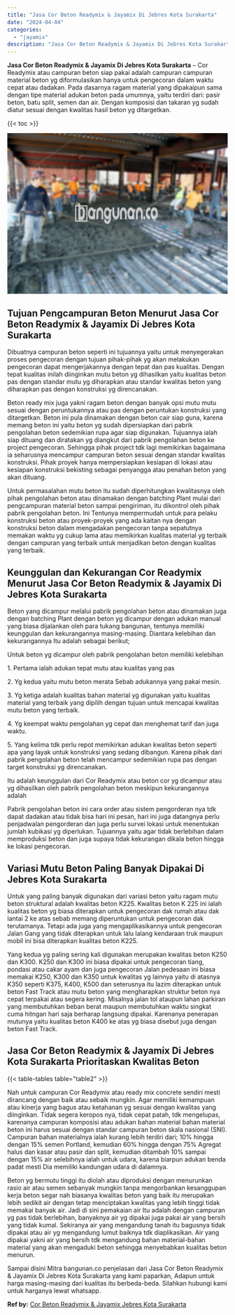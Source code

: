 ```yaml
---
title: "Jasa Cor Beton Readymix & Jayamix Di Jebres Kota Surakarta"
date: "2024-04-04"
categories: 
  - "jayamix"
description: "Jasa Cor Beton Readymix & Jayamix Di Jebres Kota Surakarta. Sampai disini Mitra bangunan.co penjelasan dari Jasa Cor Beton Readymix & Jayamix Di Jebres Kota..."
---
```


**Jasa Cor Beton Readymix & Jayamix Di Jebres Kota Surakarta** – Cor Readymix atau campuran beton siap pakai adalah campuran campuran material beton yg diformulasikan hanya untuk pengecoran dalam waktu cepat atau dadakan. Pada dasarnya ragam material yang dipakaipun sama dengan tipe material adukan beton pada umumnya, yaitu terdiri dari: pasir beton, batu split, semen dan air. Dengan komposisi dan takaran yg sudah diatur sesuai dengan kwalitas hasil beton yg ditargetkan.

{{< toc >}}

![Jasa Cor Beton Readymix & Jayamix Di Jebres Kota Surakarta](/images/jasa-cor-readymix-54.png)

## Tujuan Pengcampuran Beton Menurut Jasa Cor Beton Readymix & Jayamix Di Jebres Kota Surakarta

Dibuatnya campuran beton seperti ini tujuannya yaitu untuk menyegerakan proses pengecoran dengan tujuan pihak-pihak yg akan melakukan pengecoran dapat mengerjakannya dengan tepat dan pas kualitas. Dengan tepat kualitas inilah diinginkan mutu beton yg dihasilkan yaitu kualitas beton pas dengan standar mutu yg diharapkan atau standar kwalitas beton yang diharapkan pas dengan konstruksi yg direncanakan.

Beton ready mix juga yakni ragam beton dengan banyak opsi mutu mutu sesuai dengan peruntukannya atau pas dengan peruntukan konstruksi yang ditargetkan. Beton ini pula dinamakan dengan beton cair siap guna, karena memang beton ini yaitu beton yg sudah dipersiapkan dari pabrik pengolahan beton sedemikian rupa agar siap digunakan. Tujuannya ialah siap dituang dan diratakan yg diangkut dari pabrik pengolahan beton ke project pengecoran. Sehingga pihak project tdk lagi memikirkan bagaimana ia seharusnya mencampur campuran beton sesuai dengan standar kwalitas konstruksi. Pihak proyek hanya mempersiapkan kesiapan di lokasi atau kesiapan konstruksi bekisting sebagai penyangga atau penahan beton yang akan dituang.

Untuk permasalahan mutu beton itu sudah diperhitungkan kwalitasnya oleh pihak pengolahan beton atau dinamakan dengan batching Plant mulai dari pengcampuran material beton sampai pengiriman, itu dikontrol oleh pihak pabrik pengolahan beton. Ini Tentunya mempermudah untuk para pelaku konstruksi beton atau proyek-proyek yang ada kaitan nya dengan konstruksi beton dalam mengadakan pengecoran tanpa sepatutnya memakan waktu yg cukup lama atau memikirkan kualitas material yg terbaik dengan campuran yang terbaik untuk menjadikan beton dengan kualitas yang terbaik.

## Keunggulan dan Kekurangan Cor Readymix Menurut Jasa Cor Beton Readymix & Jayamix Di Jebres Kota Surakarta

Beton yang dicampur melalui pabrik pengolahan beton atau dinamakan juga dengan batching Plant dengan beton yg dicampur dengan adukan manual yang biasa dijalankan oleh para tukang bangunan, tentunya memiliki keunggulan dan kekurangannya masing-masing. Diantara kelebihan dan kekurangannya Itu adalah sebagai berikut;

Untuk beton yg dicampur oleh pabrik pengolahan beton memiliki kelebihan

1\. Pertama ialah adukan tepat mutu atau kualitas yang pas

2\. Yg kedua yaitu mutu beton merata Sebab adukannya yang pakai mesin.

3\. Yg ketiga adalah kualitas bahan material yg digunakan yaitu kualitas material yang terbaik yang dipilih dengan tujuan untuk mencapai kwalitas mutu beton yang terbaik.

4\. Yg keempat waktu pengolahan yg cepat dan menghemat tarif dan juga waktu.

5\. Yang kelima tdk perlu repot memikirkan adukan kwalitas beton seperti apa yang layak untuk konstruksi yang sedang dibangun. Karena pihak dari pabrik pengolahan beton telah mencampur sedemikian rupa pas dengan target konstruksi yg direncanakan.

Itu adalah keunggulan dari Cor Readymix atau beton cor yg dicampur atau yg dihasilkan oleh pabrik pengolahan beton meskipun kekurangannya adalah

Pabrik pengolahan beton ini cara order atau sistem pengorderan nya tdk dapat dadakan atau tidak bisa hari ini pesan, hari ini juga datangnya perlu penjadwalan pengorderan dan juga perlu survei lokasi untuk menentukan jumlah kubikasi yg diperlukan. Tujuannya yaitu agar tidak berlebihan dalam memproduksi beton dan juga supaya tidak kekurangan dikala beton hingga ke lokasi pengecoran.

## Variasi Mutu Beton Paling Banyak Dipakai Di Jebres Kota Surakarta

Untuk yang paling banyak digunakan dari variasi beton yaitu ragam mutu beton struktural adalah kwalitas beton K225. Kwalitas beton K 225 ini ialah kualitas beton yg biasa diterapkan untuk pengecoran dak rumah atau dak lantai 2 ke atas sebab memang diperuntukan untuk pengecoran dak terutamanya. Tetapi ada juga yang mengaplikasikannya untuk pengecoran Jalan Gang yang tidak diterapkan untuk lalu lalang kendaraan truk maupun mobil ini bisa diterapkan kualitas beton K225.

Yang kedua yg paling sering kali digunakan merupakan kwalitas beton K250 dan K300. K250 dan K300 ini biasa dipakai untuk pengecoran tiang, pondasi atau cakar ayam dan juga pengecoran Jalan pedesaan ini biasa memakai K250, K300 dan K350 untuk kwalitas yg lainnya yaitu di atasnya K350 seperti K375, K400, K500 dan seterusnya itu lazim diterapkan untuk beton Fast Track atau mutu beton yang mengharapkan struktur beton nya cepat terpakai atau segera kering. Misalnya jalan tol ataupun lahan parkiran yang membutuhkan beban berat maupun membutuhkan waktu singkat cuma hitngan hari saja berharap langsung dipakai. Karenanya penerapan mutunya yaitu kualitas beton K400 ke atas yg biasa disebut juga dengan beton Fast Track.

## Jasa Cor Beton Readymix & Jayamix Di Jebres Kota Surakarta Prioritaskan Kwalitas Beton

{{< table-tables table="table2" >}}

Nah untuk campuran Cor Readymix atau ready mix concrete sendiri mesti dirancang dengan baik atau sebaik mungkin. Agar memiliki kemampuan atau kinerja yang bagus atau ketahanan yg sesuai dengan kwalitas yang diinginkan. Tidak segera keropos nya, tidak cepat patah, tdk mengelupas, karenanya campuran komposisi atau adukan bahan material bahan material beton ini harus sesuai dengan standar campuran beton skala nasional (SNI). Campuran bahan materialnya ialah kurang lebih terdiri dari; 10% hingga dengan 15% semen Portland, kemudian 60% hingga dengan 75% Agregat halus dan kasar atau pasir dan split, kemudian ditambah 10% sampai dengan 15% air selebihnya ialah untuk udara, karena biarpun adukan benda padat mesti Dia memiliki kandungan udara di dalamnya.

Beton yg bermutu tinggi itu diolah atau diproduksi dengan menurunkan rasio air atau semen sebanyak mungkin tanpa mengorbankan kesanggupan kerja beton segar nah biasanya kwalitas beton yang baik itu merupakan lebih sedikit air dengan tetap menciptakan kwalitas yang lebih tinggi tidak memakai banyak air. Jadi di sini pemakaian air Itu adalah dengan campuran yg pas tidak berlebihan, banyaknya air yg dipakai juga pakai air yang bersih yang tidak kumal. Sekiranya air yang mengandung tanah itu bagusnya tidak dipakai atau air yg mengandung lumut baiknya tdk diaplikasikan. Air yang dipakai yakni air yang bersih tdk mengandung bahan material-bahan material yang akan mengaduki beton sehingga menyebabkan kualitas beton menurun.

Sampai disini Mitra bangunan.co penjelasan dari Jasa Cor Beton Readymix & Jayamix Di Jebres Kota Surakarta yang kami paparkan, Adapun untuk harga masing-masing dari kualitas itu berbeda-beda. Silahkan hubungi kami untuk harganya lewat whatsapp.

**Ref by:** [Cor Beton Readymix & Jayamix Jebres Kota Surakarta](https://id.wikipedia.org/wiki/Cor)
